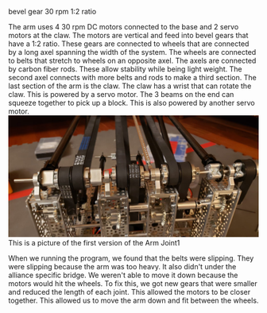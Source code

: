 bevel gear 
30 rpm
1:2 ratio

The arm uses 4 30 rpm DC motors connected to the base and 2 servo motors at the claw. The motors are vertical and feed into bevel gears that have a 1:2 ratio. These gears are connected to wheels that are connected by a long axel spanning the width of the system. The wheels are connected to belts that stretch to wheels on an opposite axel. The axels are connected by carbon fiber rods. These allow stability while being light weight. The second axel connects with more belts and rods to make a third section. The last section of the arm is the claw. The claw has a wrist that can rotate the claw. This is powered by a servo motor. The 3 beams on the end can squeeze together to pick up a block. This is also powered by another servo motor.
![First Arm Joint](FirstArmJoint.jpeg) 
This is a picture of the first version of the Arm Joint1

When we running the program, we found that the belts were slipping. They were slipping because the arm was too heavy. It also didn't under the alliance specific bridge. We weren't able to move it down because the motors would hit the wheels. To fix this, we got new gears that were smaller and reduced the length of each joint. This allowed the motors to be closer together. This allowed us to move the arm down and fit between the wheels.

